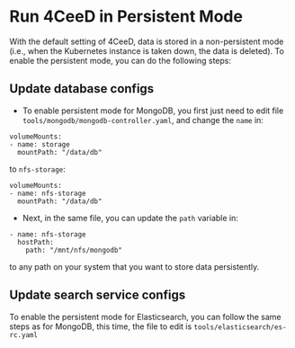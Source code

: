 Run 4CeeD in Persistent Mode
====

With the default setting of 4CeeD, data is stored in a non-persistent mode (i.e., when the Kubernetes instance is taken down, the data is deleted). To enable the persistent mode, you can do the following steps:

## Update database configs
- To enable persistent mode for MongoDB, you first just need to edit file `tools/mongodb/mongodb-controller.yaml`, and change the `name` in:
```
volumeMounts:
- name: storage
  mountPath: "/data/db"
```

to `nfs-storage`:

```
volumeMounts:
- name: nfs-storage
  mountPath: "/data/db"
```

- Next, in the same file, you can update the `path` variable in:

```
- name: nfs-storage
  hostPath:
	path: "/mnt/nfs/mongodb"
```

to any path on your system that you want to store data persistently. 

## Update search service configs 

To enable the persistent mode for Elasticsearch, you can follow the same steps as for MongoDB, this time, the file to edit is `tools/elasticsearch/es-rc.yaml`
